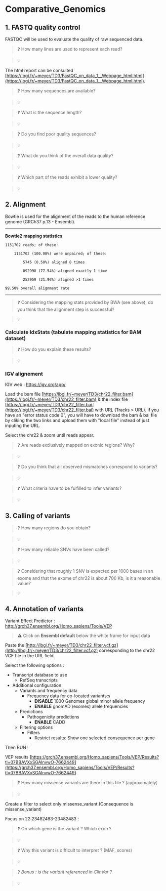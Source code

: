 # Comparative_Genomics

## 1. FASTQ quality control

FASTQC will be used to evaluate the quality of raw sequenced data.

 > :question: How many lines are used to represent each read?
 
 > :bulb: 

The html report can be consulted [https://lbgi.fr/~meyer/TD3/FastQC_on_data_1__Webpage_html.html](https://lbgi.fr/~meyer/TD3/FastQC_on_data_1__Webpage_html.html).


> :question: How many sequences are available?

> :bulb: 



> :question: What is the sequence length?

> :bulb: 


> :question: Do you find poor quality sequences?

> :bulb: 


> :question: What do you think of the overall data quality?

> :bulb:


> :question: Which part of the reads exhibit a lower quality? 

> :bulb:


## 2. Alignment

Bowtie is used for the alignment of the reads to the human reference genome (GRCh37 p.13 - Ensembl). 

---
**Bowtie2 mapping statistics**


	1151702 reads; of these:

		1151702 (100.00%) were unpaired; of these:

			5745 (0.50%) aligned 0 times

			892998 (77.54%) aligned exactly 1 time

			252959 (21.96%) aligned >1 times

	99.50% overall alignment rate

---

> :question: Considering the mapping stats provided by BWA (see above), do you think that the alignment step is successful?

> :bulb:


### Calculate IdxStats (tabulate mapping statistics for BAM dataset)

> :question: How do you explain these results?

> :bulb: 

### IGV alignement 

IGV web : https://igv.org/app/

Load the bam file [https://lbgi.fr/~meyer/TD3/chr22_filter.bam](https://lbgi.fr/~meyer/TD3/chr22_filter.bam) & the index file [https://lbgi.fr/~meyer/TD3/chr22_filter.bai](https://lbgi.fr/~meyer/TD3/chr22_filter.bai) with URL (Tracks > URL). If you have an "error status code 0", you will have to download the bam & bai file by cliking the two links and upload them with "local file" instead of just inputing the URL.

Select the chr22 & zoom until reads appear. 

> :question: Are reads exclusively mapped on exonic regions? Why?

> :bulb: 


> :question: Do you think that all observed mismatches correspond to variants? 

> :bulb: 


> :question: What criteria have to be fulfilled to infer variants?

> :bulb: 



## 3. Calling of variants

> :question: How many regions do you obtain? 

> :bulb:


> :question: How many reliable SNVs have been called? 

> :bulb:


> :question: Considering that roughly 1 SNV is expected per 1000 bases in an exome and that the exome of chr22 is about 700 Kb, is it a reasonable value?

> :bulb: 


## 4. Annotation of variants 


Variant Effect Predictor : http://grch37.ensembl.org/Homo_sapiens/Tools/VEP

> :warning: Click on **Ensembl default** below the white frame for input data </p>

Paste the [http://lbgi.fr/~meyer/TD3/chr22_filter.vcf.gz](http://lbgi.fr/~meyer/TD3/chr22_filter.vcf.gz) corresponding to the chr22 VCF file in the URL field.

Select the following options :
- Transcript database to use
  - RefSeq transcripts
- Additional configuration
  - Variants and frequency data
    - Frequency data for co-located variants:s
      - **DISABLE** 1000 Genomes global minor allele frequency
      - **ENABLE** gnomAD (exomes) allele frequencies
  - Predictions
    - Pathogenicity predictions
      - **ENABLE** CADD
  - Filtering options
    - Filters
      - Restrict results: Show one selected consequence per gene

Then RUN !

VEP results [https://grch37.ensembl.org/Homo_sapiens/Tools/VEP/Results?tl=07BBAVXxSGAInvwO-7662449](https://grch37.ensembl.org/Homo_sapiens/Tools/VEP/Results?tl=07BBAVXxSGAInvwO-7662449)

> :question: How many missense variants are there in this file ? (approximately)

> :bulb: 


Create a filter to select only missense_variant (Consequence is missense_variant)

Focus on 22:23482483-23482483 :

> :question: On which gene is the variant ? Which exon ?

> :bulb: 


> :question: Why this variant is difficult to interpret ? (MAF, scores)

> :bulb: 


> :question: *Bonus : is the variant referenced in ClinVar ?*  

> :bulb: 
